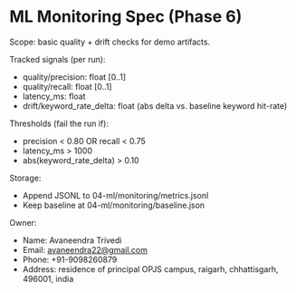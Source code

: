 # ML Monitoring Spec (Phase 6)
Scope: basic quality + drift checks for demo artifacts.

Tracked signals (per run):
- quality/precision: float [0..1]
- quality/recall: float [0..1]
- latency_ms: float
- drift/keyword_rate_delta: float (abs delta vs. baseline keyword hit-rate)

Thresholds (fail the run if):
- precision < 0.80 OR recall < 0.75
- latency_ms > 1000
- abs(keyword_rate_delta) > 0.10

Storage:
- Append JSONL to 04-ml/monitoring/metrics.jsonl
- Keep baseline at 04-ml/monitoring/baseline.json

Owner:
- Name: Avaneendra Trivedi
- Email: avaneendra22@gmail.com
- Phone: +91-9098260879
- Address: residence of principal OPJS campus, raigarh, chhattisgarh, 496001, india
